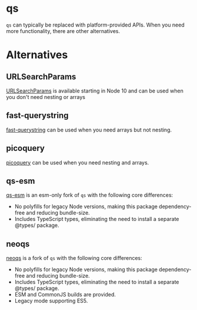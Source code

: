 # qs

`qs` can typically be replaced with platform-provided APIs. When you need more functionality, there are other alternatives.

# Alternatives

## URLSearchParams

[URLSearchParams](https://developer.mozilla.org/en-US/docs/Web/API/URLSearchParams) is available starting in Node 10 and can be used when you don't need nesting or arrays

## fast-querystring

[fast-querystring](https://www.npmjs.com/package/fast-querystring) can be used when you need arrays but not nesting.

## picoquery

[picoquery](https://www.npmjs.com/package/picoquery) can be used when you need nesting and arrays.

## qs-esm

[qs-esm](https://www.npmjs.com/package/qs-esm) is an esm-only fork of `qs` with the following core differences:

- No polyfills for legacy Node versions, making this package dependency-free and reducing bundle-size.
- Includes TypeScript types, eliminating the need to install a separate @types/ package.

## neoqs

[neoqs](https://www.npmjs.com/package/neoqs) is a fork of `qs` with the following core differences:

- No polyfills for legacy Node versions, making this package dependency-free and reducing bundle-size.
- Includes TypeScript types, eliminating the need to install a separate @types/ package.
- ESM and CommonJS builds are provided.
- Legacy mode supporting ES5.
